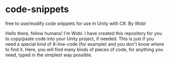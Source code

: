 # code-snippets
free to use/modify code snippets for use in Unity with C#. By Wobl

Hello there, fellow humans! I'm Wobl.
I have created this repository for you to copy/paste code into your Unity project, if needed.
This is just if you need a special kind of 8-line-code (for example) and you don't know where to find it.
Here, you will find many kinds of pieces of code, for anything you need, typed in the simplest way possible.
